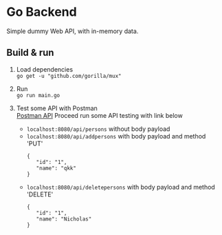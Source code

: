 # Go Backend

Simple dummy Web API, with in-memory data.

## Build & run

1. Load dependencies  
```go get -u "github.com/gorilla/mux"```

2. Run  
```go run main.go```

3. Test some API with Postman  
[Postman API](https://www.postman.com/) 
Proceed run some API testing with link below  
   * ```localhost:8080/api/persons``` without body payload
   * ```localhost:8080/api/addpersons``` with body payload and method 'PUT'   
      ```
      {
         "id": "1",
         "name": "qkk"
      }   
      ```
   * ```localhost:8080/api/deletepersons``` with body payload and method 'DELETE' 
      ```
      {
         "id": "1",
         "name": "Nicholas"
      }   
      ```
